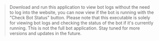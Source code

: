 > Download and run this application to view bot logs without the need to log into the website, you can now view if the bot is running with the "Check Bot Status" button. Please note that this executable is solely for viewing bot logs and checking the status of the bot if it's currently running. This is not the full bot application. Stay tuned for more versions and updates in the future.